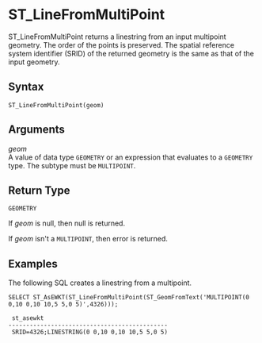 # ST\_LineFromMultiPoint<a name="ST_LineFromMultiPoint-function"></a>

ST\_LineFromMultiPoint returns a linestring from an input multipoint geometry\. The order of the points is preserved\. The spatial reference system identifier \(SRID\) of the returned geometry is the same as that of the input geometry\. 

## Syntax<a name="ST_LineFromMultiPoint-function-syntax"></a>

```
ST_LineFromMultiPoint(geom)
```

## Arguments<a name="ST_LineFromMultiPoint-function-arguments"></a>

 *geom*   
A value of data type `GEOMETRY` or an expression that evaluates to a `GEOMETRY` type\. The subtype must be `MULTIPOINT`\. 

## Return Type<a name="ST_LineFromMultiPoint-function-return"></a>

`GEOMETRY`

If *geom* is null, then null is returned\. 

If *geom* isn't a `MULTIPOINT`, then error is returned\. 

## Examples<a name="ST_LineFromMultiPoint-function-examples"></a>

The following SQL creates a linestring from a multipoint\. 

```
SELECT ST_AsEWKT(ST_LineFromMultiPoint(ST_GeomFromText('MULTIPOINT(0 0,10 0,10 10,5 5,0 5)',4326)));
```

```
 st_asewkt
---------------------------------------------
 SRID=4326;LINESTRING(0 0,10 0,10 10,5 5,0 5)
```